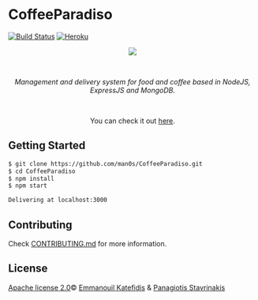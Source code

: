 # CoffeeParadiso
[![Build Status](https://travis-ci.com/man0s/CoffeeParadiso.svg?branch=master)](https://travis-ci.com/man0s/CoffeeParadiso)
[![Heroku](https://heroku-badge.herokuapp.com/?app=heroku-badge&style=flat)](https://man0s-coffeeparadiso.herokuapp.com/)
<p align="center">
   <img src="https://i.imgur.com/XtRxNlR.jpg">
</p>
<br>
<i>
<p align="center">
  Management and delivery system for food and coffee based in NodeJS, ExpressJS and MongoDB.
</p>
</i>
<br>
<p align="center">You can check it out <a href="https://man0s-movie.herokuapp.com/">here</a>.</p>

## Getting Started

```bash
$ git clone https://github.com/man0s/CoffeeParadiso.git
$ cd CoffeeParadiso
$ npm install
$ npm start

Delivering at localhost:3000
```

## Contributing

Check [CONTRIBUTING.md](CONTRIBUTING.md) for more information.

## License

[Apache license 2.0](LICENSE)© <a href="https://github.com/man0s">Emmanouil Katefidis</a> & <a href="https://github.com/Pan0sSt">Panagiotis Stavrinakis</a>
